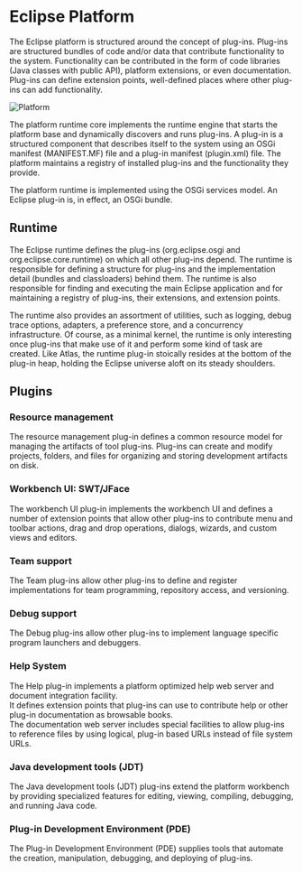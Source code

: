 # Eclipse Platform
The Eclipse platform is structured around the concept of plug-ins. Plug-ins are structured bundles of code and/or data 
that contribute functionality to the system. Functionality can be contributed in the form of code libraries 
(Java classes with public API), platform extensions, or even documentation. Plug-ins can define extension points, 
well-defined places where other plug-ins can add functionality.

![Platform](http://help.eclipse.org/latest/topic/org.eclipse.platform.doc.isv/guide/images/sdk-arch.svg)

The platform runtime core implements the runtime engine that starts the platform base and dynamically discovers and 
runs plug-ins. A plug-in is a structured component that describes itself to the system using an OSGi manifest 
(MANIFEST.MF) file and a plug-in manifest (plugin.xml) file. The platform maintains a registry of installed 
plug-ins and the functionality they provide.

The platform runtime is implemented using the OSGi services model. An Eclipse plug-in is, in effect, an OSGi bundle.

## Runtime 
The Eclipse runtime defines the plug-ins (org.eclipse.osgi and org.eclipse.core.runtime) on which all other plug-ins depend.
The runtime is responsible for defining a structure for plug-ins and the implementation detail (bundles and classloaders) 
behind them. The runtime is also responsible for finding and executing the main Eclipse application and for maintaining a 
registry of plug-ins, their extensions, and extension points.

The runtime also provides an assortment of utilities, such as logging, debug trace options, adapters, a preference store, and 
a concurrency infrastructure. Of course, as a minimal kernel, the runtime is only interesting once plug-ins that make use of 
it and perform some kind of task are created. Like Atlas, the runtime plug-in stoically resides at the bottom of the plug-in 
heap, holding the Eclipse universe aloft on its steady shoulders. 

## Plugins
### Resource management
The resource management plug-in defines a common resource model for managing the artifacts of tool plug-ins. Plug-ins can 
create and modify projects, folders, and files for organizing and storing development artifacts on disk.

###  Workbench UI: SWT/JFace
The workbench UI plug-in implements the workbench UI and defines a number of extension points that allow other plug-ins to 
contribute menu and toolbar actions, drag and drop operations, dialogs, wizards, and custom views and editors.

### Team support
The Team plug-ins allow other plug-ins to define and register implementations for team programming, repository access, and versioning.

### Debug support
The Debug plug-ins allow other plug-ins to implement language specific program launchers and debuggers. 

### Help System
The Help plug-in implements a platform optimized help web server and document integration facility.  
It defines extension points that plug-ins can use to contribute help or other plug-in documentation as browsable books.  
The documentation web server includes special facilities to allow plug-ins to reference files by using logical, 
plug-in based URLs instead of file system URLs.

###  Java development tools (JDT)
The Java development tools (JDT) plug-ins extend the platform workbench by providing specialized features for editing, 
viewing, compiling, debugging, and running Java code.

### Plug-in Development Environment (PDE)
The Plug-in Development Environment (PDE) supplies tools that automate the creation, manipulation, debugging, and deploying of plug-ins.  
